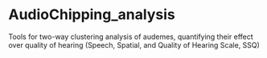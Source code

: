 # AudioChipping_analysis
Tools for two-way clustering analysis of audemes, quantifying their effect over quality of hearing (Speech, Spatial, and Quality of Hearing Scale, SSQ)
